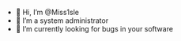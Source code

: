 - 👋 Hi, I’m @Miss1sle
- 👀 I’m a system administrator
- 🌱 I’m currently looking for bugs in your software

<!---
Miss1sle/Miss1sle is a ✨ special ✨ repository because its `README.md` (this file) appears on your GitHub profile.
You can click the Preview link to take a look at your changes.
--->
